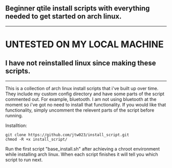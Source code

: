 ## Beginner qtile install scripts with everything needed to get started on arch linux.

<hr />

# UNTESTED ON MY LOCAL MACHINE
## I have not reinstalled linux since making these scripts.

<hr />

This is a collection of arch linux install scripts that i've built up over time. They include my custom config directory and have some parts of the script commented out. For example, bluetooth. I am not using bluetooth at the moment so i've got no need to install that functionality. If you would like that functionality, simply uncomment the relevent parts of the script before running. 

Installtion:
~~~
git clone https://github.com/jtw023/install_script.git
chmod -R +x install_script/
~~~

Run the first script "base_install.sh" after achieving a chroot environment while installing arch linux. When each script finishes it will tell you which script to run next.  
